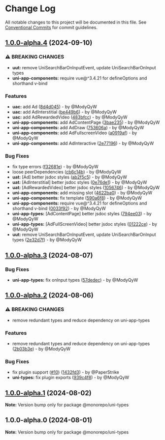 # Change Log

All notable changes to this project will be documented in this file.
See [Conventional Commits](https://conventionalcommits.org) for commit guidelines.

## [1.0.0-alpha.4](https://github.com/uni-helper/uni-typed/compare/v1.0.0-alpha.3...v1.0.0-alpha.4) (2024-09-10)

### ⚠ BREAKING CHANGES

* **uut:** remove UniSearchBarOnInputEvent, update UniSearchBarOnInput types
* **uni-app-components:** require vue@^3.4.21 for defineOptions and shorthand v-bind

### Features

* **uac:** add Ad ([8d4d045](https://github.com/uni-helper/uni-typed/commit/8d4d0453e6660c002f06b8433d945d5726582a56)) - by @ModyQyW
* **uac:** add AdInterstitial ([be449b6](https://github.com/uni-helper/uni-typed/commit/be449b6110a8488fbf5b3d759106761b75ae9ca4)) - by @ModyQyW
* **uac:** add AdRewardedVideo ([483bfcc](https://github.com/uni-helper/uni-typed/commit/483bfccd27b2e91b09849a00620ab2d79a3a6022)) - by @ModyQyW
* **uni-app-components:** add AdContentPage ([3bae235](https://github.com/uni-helper/uni-typed/commit/3bae23596f83d2d39f8abf20b820864309676ee9)) - by @ModyQyW
* **uni-app-components:** add AdDraw ([753606a](https://github.com/uni-helper/uni-typed/commit/753606a4dd34e4591234237c40ca70269856300a)) - by @ModyQyW
* **uni-app-components:** add AdFullscreenVideo ([a0919af](https://github.com/uni-helper/uni-typed/commit/a0919afaa8d7bee5c30d3c376d183265a341b659)) - by @ModyQyW
* **uni-app-components:** add AdInteractive ([2e77196](https://github.com/uni-helper/uni-typed/commit/2e771968962bdb932617d5212fc7ba890cd902f1)) - by @ModyQyW

### Bug Fixes

* fix type errors ([f32681e](https://github.com/uni-helper/uni-typed/commit/f32681e64701affed74c3f83debc3feea4b9ec51)) - by @ModyQyW
* loose peerDependencies ([cb6c14b](https://github.com/uni-helper/uni-typed/commit/cb6c14bbbf02e8bd408861e394ab2fd93697ee6b)) - by @ModyQyW
* **uat:** [Ad] better jsdoc styles ([ab2f5c5](https://github.com/uni-helper/uni-typed/commit/ab2f5c56d355c8bdfbc15bfbc131f60e995045eb)) - by @ModyQyW
* **uat:** [AdInterstitial] better jsdoc styles ([0e76de1](https://github.com/uni-helper/uni-typed/commit/0e76de15a0e363868780097866da5582d18d2777)) - by @ModyQyW
* **uat:** [AdRewardedVideo] better jsdoc styles ([1056746](https://github.com/uni-helper/uni-typed/commit/1056746924c60cca2dee02cb6d5fd1a70beb51d8)) - by @ModyQyW
* **uni-app-components:** add missing slot ([4622ba0](https://github.com/uni-helper/uni-typed/commit/4622ba08f46e8ba9aa15e699006ef2122bd5450f)) - by @ModyQyW
* **uni-app-components:** fix template ([590a6f8](https://github.com/uni-helper/uni-typed/commit/590a6f84fb2278e30229f0304bdfbd73eb05a822)) - by @ModyQyW
* **uni-app-components:** require vue@^3.4.21 for defineOptions and shorthand v-bind ([0033f92](https://github.com/uni-helper/uni-typed/commit/0033f92b8ebd839fc78f82019dea5e06473ed67b)) - by @ModyQyW
* **uni-app-types:** [AdContentPage] better jsdoc styles ([794ee03](https://github.com/uni-helper/uni-typed/commit/794ee034e25a583d25297d68ce55a1543d847190)) - by @ModyQyW
* **uni-app-types:** [AdFullScreenVideo] better jsdoc styles ([01222ce](https://github.com/uni-helper/uni-typed/commit/01222ce2ce023858996675aeeebcd56200b8345d)) - by @ModyQyW
* **uut:** remove UniSearchBarOnInputEvent, update UniSearchBarOnInput types ([2e32d7f](https://github.com/uni-helper/uni-typed/commit/2e32d7f9f1218d9364a92db9b24d283370beaf27)) - by @ModyQyW

## [1.0.0-alpha.3](https://github.com/uni-helper/uni-typed/compare/v1.0.0-alpha.2...v1.0.0-alpha.3) (2024-08-07)

### Bug Fixes

* **uni-app-types:** fix onInput types ([57dedec](https://github.com/uni-helper/uni-typed/commit/57dedec513e43a1c807ef6badb00bea68a465b14)) - by @ModyQyW

## [1.0.0-alpha.2](https://github.com/uni-helper/uni-typed/compare/v1.0.0-alpha.1...v1.0.0-alpha.2) (2024-08-06)

### ⚠ BREAKING CHANGES

* remove redundant types and reduce dependency on uni-app-types

### Features

* remove redundant types and reduce dependency on uni-app-types ([2b03b3e](https://github.com/uni-helper/uni-typed/commit/2b03b3ee83fbb42614591ea8adca352ce18deda1)) - by @ModyQyW

### Bug Fixes

* fix plugin support ([#10](https://github.com/uni-helper/uni-typed/issues/10)) ([1432fd3](https://github.com/uni-helper/uni-typed/commit/1432fd3855382c0dfa623f056531a6c5b5eddc8c)) - by @PaperStrike
* **uni-types:** fix plugin exports ([939c4f8](https://github.com/uni-helper/uni-typed/commit/939c4f8da7bf23e6bb92a771a6294ea692a17308)) - by @ModyQyW

## [1.0.0-alpha.1](https://github.com/uni-helper/uni-typed/compare/v1.0.0-alpha.0...v1.0.0-alpha.1) (2024-08-02)

**Note:** Version bump only for package @monorepo/uni-types

## 1.0.0-alpha.0 (2024-08-01)

**Note:** Version bump only for package @monorepo/uni-types
